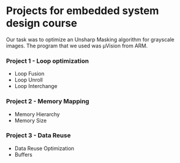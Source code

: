 
# **Projects for embedded system design course** 

Our task was to optimize an Unsharp Masking algorithm for grayscale images. The program that we used was μVision from ARM.

### Project 1 - Loop optimization

* Loop Fusion 
* Loop Unroll 
* Loop Interchange 

### Project 2 - Memory Mapping

* Memory Hierarchy
* Memory Size

### Project 3 - Data Reuse

* Data Reuse Optimization
* Buffers

